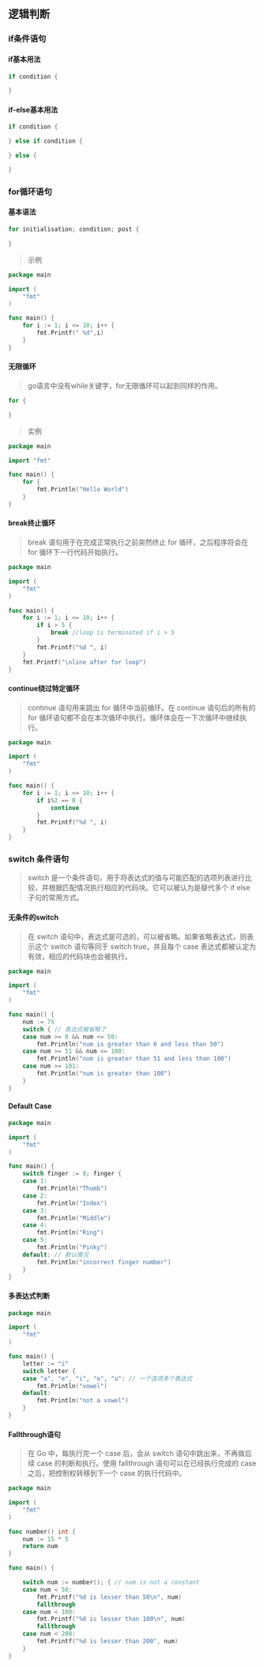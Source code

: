 ## 逻辑判断

### if条件语句

#### if基本用法

```go
if condition {  

}
```

#### if-else基本用法

```go
if condition {  

} else if condition {

} else {

}
```

### for循环语句

#### 基本语法

```go
for initialisation; condition; post {  

}
```

> 示例

```go
package main

import (  
    "fmt"
)

func main() {  
    for i := 1; i <= 10; i++ {
        fmt.Printf(" %d",i)
    }
}
```

####  无限循环

> go语言中没有while关键字，for无限循环可以起到同样的作用。

```go
for {  

}
```

> 实例

```go
package main

import "fmt"

func main() {  
    for {
        fmt.Println("Hello World")
    }
}
```

#### break终止循环

> break 语句用于在完成正常执行之前突然终止 for 循环，之后程序将会在 for 循环下一行代码开始执行。

```go
package main

import (  
    "fmt"
)

func main() {  
    for i := 1; i <= 10; i++ {
        if i > 5 {
            break //loop is terminated if i > 5
        }
        fmt.Printf("%d ", i)
    }
    fmt.Printf("\nline after for loop")
}
```

#### continue绕过特定循环

> continue 语句用来跳出 for 循环中当前循环。在 continue 语句后的所有的 for 循环语句都不会在本次循环中执行。循环体会在一下次循环中继续执行。

```go
package main

import (  
    "fmt"
)

func main() {  
    for i := 1; i <= 10; i++ {
        if i%2 == 0 {
            continue
        }
        fmt.Printf("%d ", i)
    }
}
```

### switch 条件语句

> switch 是一个条件语句，用于将表达式的值与可能匹配的选项列表进行比较，并根据匹配情况执行相应的代码块。它可以被认为是替代多个 if else 子句的常用方式。

#### 无条件的switch

> 在 switch 语句中，表达式是可选的，可以被省略。如果省略表达式，则表示这个 switch 语句等同于 switch true，并且每个 case 表达式都被认定为有效，相应的代码块也会被执行。

```go
package main

import (
    "fmt"
)

func main() {
    num := 75
    switch { // 表达式被省略了
    case num >= 0 && num <= 50:
        fmt.Println("num is greater than 0 and less than 50")
    case num >= 51 && num <= 100:
        fmt.Println("num is greater than 51 and less than 100")
    case num >= 101:
        fmt.Println("num is greater than 100")
    }
}
```

#### Default Case

```go
package main

import (
    "fmt"
)

func main() {
    switch finger := 8; finger {
    case 1:
        fmt.Println("Thumb")
    case 2:
        fmt.Println("Index")
    case 3:
        fmt.Println("Middle")
    case 4:
        fmt.Println("Ring")
    case 5:
        fmt.Println("Pinky")
    default: // 默认情况
        fmt.Println("incorrect finger number")
    }
}
```

#### 多表达式判断

```go
package main

import (
    "fmt"
)

func main() {
    letter := "i"
    switch letter {
    case "a", "e", "i", "o", "u": // 一个选项多个表达式
        fmt.Println("vowel")
    default:
        fmt.Println("not a vowel")
    }
}
```

#### Fallthrough语句

> 在 Go 中，每执行完一个 case 后，会从 switch 语句中跳出来，不再做后续 case 的判断和执行。使用 fallthrough 语句可以在已经执行完成的 case 之后，把控制权转移到下一个 case 的执行代码中。

```go
package main

import (
    "fmt"
)

func number() int {
    num := 15 * 5 
    return num
}

func main() {

    switch num := number(); { // num is not a constant
    case num < 50:
        fmt.Printf("%d is lesser than 50\n", num)
        fallthrough
    case num < 100:
        fmt.Printf("%d is lesser than 100\n", num)
        fallthrough
    case num < 200:
        fmt.Printf("%d is lesser than 200", num)
    }
}
```